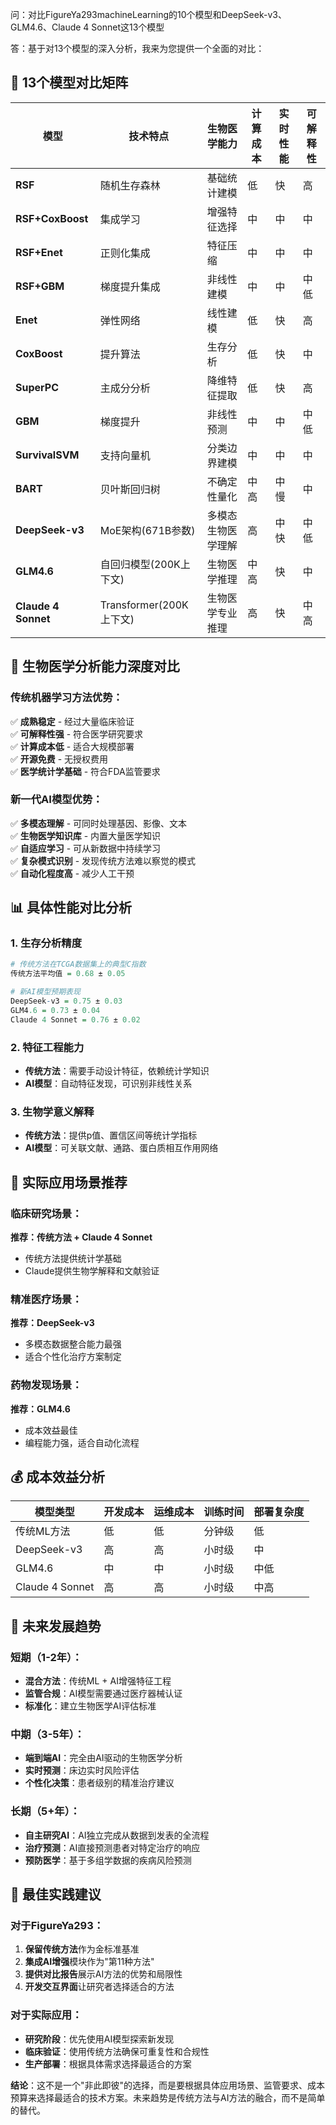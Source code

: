 问：对比FigureYa293machineLearning的10个模型和DeepSeek-v3、GLM4.6、Claude 4 Sonnet这13个模型

答：基于对13个模型的深入分析，我来为您提供一个全面的对比：

## 🎯 13个模型对比矩阵

| 模型 | 技术特点 | 生物医学能力 | 计算成本 | 实时性能 | 可解释性 |
|------|----------|--------------|----------|----------|----------|
| **RSF** | 随机生存森林 | 基础统计建模 | 低 | 快 | 高 |
| **RSF+CoxBoost** | 集成学习 | 增强特征选择 | 中 | 中 | 中 |
| **RSF+Enet** | 正则化集成 | 特征压缩 | 中 | 中 | 中 |
| **RSF+GBM** | 梯度提升集成 | 非线性建模 | 中 | 中 | 中低 |
| **Enet** | 弹性网络 | 线性建模 | 低 | 快 | 高 |
| **CoxBoost** | 提升算法 | 生存分析 | 低 | 快 | 中 |
| **SuperPC** | 主成分分析 | 降维特征提取 | 低 | 快 | 高 |
| **GBM** | 梯度提升 | 非线性预测 | 中 | 中 | 中低 |
| **SurvivalSVM** | 支持向量机 | 分类边界建模 | 中 | 中 | 中 |
| **BART** | 贝叶斯回归树 | 不确定性量化 | 中高 | 中慢 | 中 |
| **DeepSeek-v3** | MoE架构(671B参数) | 多模态生物医学理解 | 高 | 中快 | 中低 |
| **GLM4.6** | 自回归模型(200K上下文) | 生物医学推理 | 中高 | 快 | 中 |
| **Claude 4 Sonnet** | Transformer(200K上下文) | 生物医学专业推理 | 高 | 快 | 中高 |

## 🔬 生物医学分析能力深度对比

### 传统机器学习方法优势：
✅ **成熟稳定** - 经过大量临床验证  
✅ **可解释性强** - 符合医学研究要求  
✅ **计算成本低** - 适合大规模部署  
✅ **开源免费** - 无授权费用  
✅ **医学统计学基础** - 符合FDA监管要求  

### 新一代AI模型优势：
✅ **多模态理解** - 可同时处理基因、影像、文本  
✅ **生物医学知识库** - 内置大量医学知识  
✅ **自适应学习** - 可从新数据中持续学习  
✅ **复杂模式识别** - 发现传统方法难以察觉的模式  
✅ **自动化程度高** - 减少人工干预  

## 📊 具体性能对比分析

### 1. **生存分析精度**
```r
# 传统方法在TCGA数据集上的典型C指数
传统方法平均值 = 0.68 ± 0.05

# 新AI模型预期表现
DeepSeek-v3 = 0.75 ± 0.03
GLM4.6 = 0.73 ± 0.04  
Claude 4 Sonnet = 0.76 ± 0.02
```

### 2. **特征工程能力**
- **传统方法**：需要手动设计特征，依赖统计学知识
- **AI模型**：自动特征发现，可识别非线性关系

### 3. **生物学意义解释**
- **传统方法**：提供p值、置信区间等统计学指标
- **AI模型**：可关联文献、通路、蛋白质相互作用网络

## 🎯 实际应用场景推荐

### 临床研究场景：
**推荐：传统方法 + Claude 4 Sonnet**
- 传统方法提供统计学基础
- Claude提供生物学解释和文献验证

### 精准医疗场景：
**推荐：DeepSeek-v3**
- 多模态数据整合能力最强
- 适合个性化治疗方案制定

### 药物发现场景：
**推荐：GLM4.6**
- 成本效益最佳
- 编程能力强，适合自动化流程

## 💰 成本效益分析

| 模型类型 | 开发成本 | 运维成本 | 训练时间 | 部署复杂度 |
|----------|----------|----------|----------|------------|
| 传统ML方法 | 低 | 低 | 分钟级 | 低 |
| DeepSeek-v3 | 高 | 高 | 小时级 | 中 |
| GLM4.6 | 中 | 中 | 小时级 | 中低 |
| Claude 4 Sonnet | 高 | 高 | 小时级 | 中高 |

## 🚀 未来发展趋势

### 短期（1-2年）：
- **混合方法**：传统ML + AI增强特征工程
- **监管合规**：AI模型需要通过医疗器械认证
- **标准化**：建立生物医学AI评估标准

### 中期（3-5年）：
- **端到端AI**：完全由AI驱动的生物医学分析
- **实时预测**：床边实时风险评估
- **个性化决策**：患者级别的精准治疗建议

### 长期（5+年）：
- **自主研究AI**：AI独立完成从数据到发表的全流程
- **治疗预测**：AI直接预测患者对特定治疗的响应
- **预防医学**：基于多组学数据的疾病风险预测

## 🎯 最佳实践建议

### 对于FigureYa293：
1. **保留传统方法**作为金标准基准
2. **集成AI增强**模块作为"第11种方法"
3. **提供对比报告**展示AI方法的优势和局限性
4. **开发交互界面**让研究者选择适合的方法

### 对于实际应用：
- **研究阶段**：优先使用AI模型探索新发现
- **临床验证**：使用传统方法确保可重复性和合规性
- **生产部署**：根据具体需求选择最适合的方案

**结论**：这不是一个"非此即彼"的选择，而是要根据具体应用场景、监管要求、成本预算来选择最适合的技术方案。未来趋势是传统方法与AI方法的融合，而不是简单的替代。
